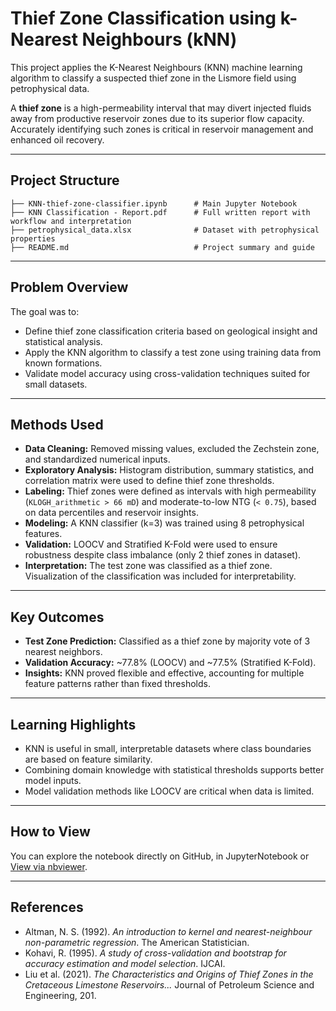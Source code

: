 # Thief Zone Classification using k-Nearest Neighbours (kNN)

This project applies the K-Nearest Neighbours (KNN) machine learning algorithm to classify a suspected thief zone in the Lismore field using petrophysical data.

A **thief zone** is a high-permeability interval that may divert injected fluids away from productive reservoir zones due to its superior flow capacity. Accurately identifying such zones is critical in reservoir management and enhanced oil recovery.

---

## Project Structure

```
├── KNN-thief-zone-classifier.ipynb      # Main Jupyter Notebook
├── KNN Classification - Report.pdf      # Full written report with workflow and interpretation
├── petrophysical_data.xlsx              # Dataset with petrophysical properties
├── README.md                            # Project summary and guide
```

---

## Problem Overview

The goal was to:
- Define thief zone classification criteria based on geological insight and statistical analysis.
- Apply the KNN algorithm to classify a test zone using training data from known formations.
- Validate model accuracy using cross-validation techniques suited for small datasets.

---

## Methods Used

- **Data Cleaning:** Removed missing values, excluded the Zechstein zone, and standardized numerical inputs.
- **Exploratory Analysis:** Histogram distribution, summary statistics, and correlation matrix were used to define thief zone thresholds.
- **Labeling:** Thief zones were defined as intervals with high permeability (`KLOGH_arithmetic > 66 mD`) and moderate-to-low NTG (`< 0.75`), based on data percentiles and reservoir insights.
- **Modeling:** A KNN classifier (k=3) was trained using 8 petrophysical features.
- **Validation:** LOOCV and Stratified K-Fold were used to ensure robustness despite class imbalance (only 2 thief zones in dataset).
- **Interpretation:** The test zone was classified as a thief zone. Visualization of the classification was included for interpretability.

---

## Key Outcomes

- **Test Zone Prediction:** Classified as a thief zone by majority vote of 3 nearest neighbors.
- **Validation Accuracy:** ~77.8% (LOOCV) and ~77.5% (Stratified K-Fold).
- **Insights:** KNN proved flexible and effective, accounting for multiple feature patterns rather than fixed thresholds.

---

## Learning Highlights

- KNN is useful in small, interpretable datasets where class boundaries are based on feature similarity.
- Combining domain knowledge with statistical thresholds supports better model inputs.
- Model validation methods like LOOCV are critical when data is limited.

---

## How to View

You can explore the notebook directly on GitHub, in JupyterNotebook or [View via nbviewer](https://nbviewer.org/github/ser-arthur/knn-machine-learning/blob/main/kNN-thief-zone-classifier.ipynb).

---

## References

- Altman, N. S. (1992). *An introduction to kernel and nearest-neighbour non-parametric regression*. The American Statistician.
- Kohavi, R. (1995). *A study of cross-validation and bootstrap for accuracy estimation and model selection*. IJCAI.
- Liu et al. (2021). *The Characteristics and Origins of Thief Zones in the Cretaceous Limestone Reservoirs...* Journal of Petroleum Science and Engineering, 201.
